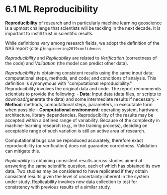 # 6.1 ML Reproducibility

**Reproducibility** of research and in particularly machine learning geoscience is a upmost challenge that scientists will be tackling in the next decade. It is important to instill trust in scientific results.

While definitions vary among research fields, we adopt the definition of the NAS report {cite:p}`engineering2019confidence`:

_Reproducibility_ and _Replicability_ are related to _Verification_ (correctness of the code) and _Validation_ (the model can predict other data).


_Reproducibility_ is obtaining consistent results using the same input
data; computational steps, methods, and code; and conditions of analysis.
This definition is synonymous with "computational reproducibility." Reproducibility involves the original data and code. The report recommends scientists to provide the following:
    - **Data**: Input data (data files, or scripts to download/generate the data) and some intermediate results if necessary.
    - **Method**: methods, computational steps, parameters, in executable form when possible
    - **Computational environment**: operating system, hardware architecture, library dependencies.
Reproducibility of the results may be accepted within a defined range of variability. Because of the complexity in machine-learning research (e.g., in the training process), deciding on acceptable range of such variation is still an active area of research.

Computational bugs can be reproduced accurately, therefore exact reproducibility (or verification) does not guarantee correctness. Validation can mitigate this.

_Replicability_ is obtaining consistent results across studies aimed at
answering the same scientific question, each of which has obtained its own
data. Two studies may be considered to have replicated if they obtain consistent results given the level of uncertainty inherent in the system under study. Replicability involves new data collection to test for consistency with previous results of a similar study.



